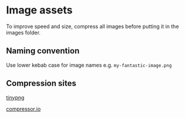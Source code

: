 # Image assets

To improve speed and size, compress all images before putting it in the images folder.

## Naming convention

Use lower kebab case for image names e.g. `my-fantastic-image.png`

## Compression sites

[tinypng](https://tinypng.com/)

[compressor.io](https://compressor.io/)
